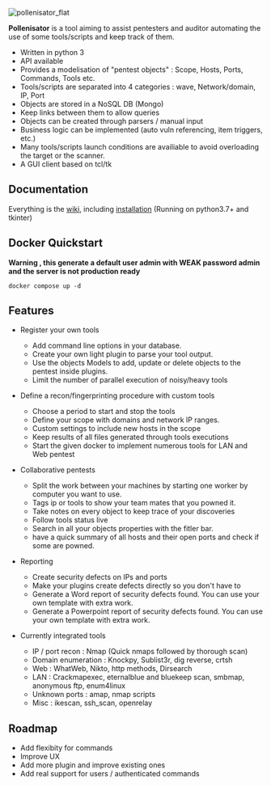 ![pollenisator_flat](https://github.com/AlgoSecure/Pollenisator/wiki/uploads/1e17b6e558bec07767eb12506ed6b2bf/pollenisator_flat.png)

**Pollenisator** is a tool aiming to assist pentesters and auditor automating the use of some tools/scripts and keep track of them.
  * Written in python 3
  * API available
  * Provides a modelisation of "pentest objects" : Scope, Hosts, Ports, Commands, Tools etc.
  * Tools/scripts are separated into 4 categories : wave, Network/domain, IP, Port
  * Objects are stored in a NoSQL DB (Mongo)
  * Keep links between them to allow queries
  * Objects can be created through parsers / manual input
  * Business logic can be implemented (auto vuln referencing, item triggers, etc.)
  * Many tools/scripts launch conditions are availiable to avoid overloading the target or the scanner.
  * A GUI client based on tcl/tk
  
## Documentation ##

Everything is the [wiki](https://github.com/AlgoSecure/Pollenisator/wiki/_Sidebar), including [installation](https://github.com/Algosecure/Pollenisator/wiki/Overview)
(Running on python3.7+ and tkinter)

## Docker Quickstart

**Warning , this generate a default user admin with WEAK password admin and the server is not production ready**

`docker compose up -d`


## Features ##

  * Register your own tools
    * Add command line options in your database.
    * Create your own light plugin to parse your tool output.
    * Use the objects Models to add, update or delete objects to the pentest inside plugins.
    * Limit the number of parallel execution of noisy/heavy tools

  * Define a recon/fingerprinting procedure with custom tools
    * Choose a period to start and stop the tools
    * Define your scope with domains and network IP ranges.
    * Custom settings to include new hosts in the scope
    * Keep results of all files generated through tools executions
    * Start the given docker to implement numerous tools for LAN and Web pentest

  * Collaborative pentests
    * Split the work between your machines by starting one worker by computer you want to use.
    * Tags ip or tools to show your team mates that you powned it.
    * Take notes on every object to keep trace of your discoveries
    * Follow tools status live
    * Search in all your objects properties with the fitler bar.
    * have a quick summary of all hosts and their open ports and check if some are powned.

  * Reporting
    * Create security defects on IPs and ports
    * Make your plugins create defects directly so you don't have to
    * Generate a Word report of security defects found. You can use your own template with extra work.
    * Generate a Powerpoint report of security defects found. You can use your own template with extra work.

  * Currently integrated tools
    * IP / port recon : Nmap (Quick nmaps followed by thorough scan)
    * Domain enumeration : Knockpy, Sublist3r, dig reverse, crtsh
    * Web : WhatWeb, Nikto, http methods, Dirsearch
    * LAN : Crackmapexec, eternalblue and bluekeep scan, smbmap, anonymous ftp, enum4linux
    * Unknown ports : amap, nmap scripts
    * Misc : ikescan, ssh_scan, openrelay
    
   
## Roadmap ##
  * Add flexibity for commands
  * Improve UX
  * Add more plugin and improve existing ones
  * Add real support for users / authenticated commands
  
